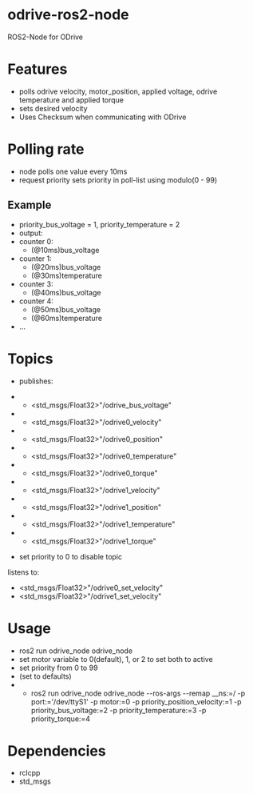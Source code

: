 # odrive-ros2-node
ROS2-Node for ODrive

# Features
- polls odrive velocity, motor_position, applied voltage, odrive temperature and applied torque
- sets desired velocity
- Uses Checksum when communicating with ODrive

# Polling rate
- node polls one value every 10ms
- request priority sets priority in poll-list using modulo(0 - 99)

## Example
- priority_bus_voltage = 1, priority_temperature = 2
- output:
- counter 0:
  - (@10ms)bus_voltage
- counter 1:
  - (@20ms)bus_voltage
  - (@30ms)temperature
- counter 3:
  - (@40ms)bus_voltage
- counter 4:
  - (@50ms)bus_voltage
  - (@60ms)temperature
- ...

# Topics
- publishes:


- - <std_msgs/Float32>"/odrive_bus_voltage"
- - <std_msgs/Float32>"/odrive0_velocity"
- - <std_msgs/Float32>"/odrive0_position"
- - <std_msgs/Float32>"/odrive0_temperature"
- - <std_msgs/Float32>"/odrive0_torque"


- - <std_msgs/Float32>"/odrive1_velocity"
- - <std_msgs/Float32>"/odrive1_position"
- - <std_msgs/Float32>"/odrive1_temperature"
- - <std_msgs/Float32>"/odrive1_torque"
- set priority to 0 to disable topic

listens to:
- <std_msgs/Float32>"/odrive0_set_velocity"
- <std_msgs/Float32>"/odrive1_set_velocity"

# Usage
- ros2 run odrive_node odrive_node
- set motor variable to 0(default), 1, or 2 to set both to active
- set priority from 0 to 99
- (set to defaults)
- - ros2 run odrive_node odrive_node --ros-args --remap __ns:=/<your-namespace> -p port:='/dev/ttyS1' -p motor:=0 -p priority_position_velocity:=1  -p priority_bus_voltage:=2 -p priority_temperature:=3 -p priority_torque:=4

# Dependencies
- rclcpp
- std_msgs
